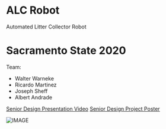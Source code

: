 # ALC Robot
Automated Litter Collector Robot

# Sacramento State 2020
Team:
- Walter Warneke
- Ricardo Martinez
- Joseph Sheff
- Albert Andrade

[Senior Design Presentation Video](https://www.youtube.com/watch?v=QL7SbdBDqHc&feature=youtu.be "Youtube Link")
[Senior Design Project Poster](https://github.com/Rickysmm/ALC_Robot/blob/master/AlphaTeamPoster_Fall2020.pdf "Project Poster")

![IMAGE](https://github.com/Rickysmm/ALC_Robot/blob/master/ALC_Robot.png)
